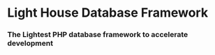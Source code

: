 # Light House Database Framework

### The Lightest PHP database framework to accelerate development

